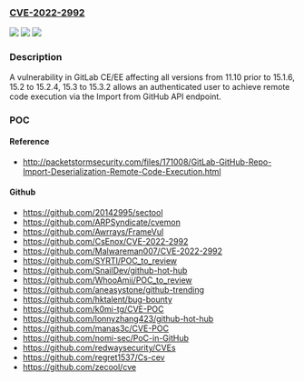 ### [CVE-2022-2992](https://cve.mitre.org/cgi-bin/cvename.cgi?name=CVE-2022-2992)
![](https://img.shields.io/static/v1?label=Product&message=GitLab&color=blue)
![](https://img.shields.io/static/v1?label=Version&message=n%2Fa&color=blue)
![](https://img.shields.io/static/v1?label=Vulnerability&message=Improper%20neutralization%20of%20special%20elements%20used%20in%20a%20command%20('command%20injection')%20in%20GitLab&color=brighgreen)

### Description

A vulnerability in GitLab CE/EE affecting all versions from 11.10 prior to 15.1.6, 15.2 to 15.2.4, 15.3 to 15.3.2 allows an authenticated user to achieve remote code execution via the Import from GitHub API endpoint.

### POC

#### Reference
- http://packetstormsecurity.com/files/171008/GitLab-GitHub-Repo-Import-Deserialization-Remote-Code-Execution.html

#### Github
- https://github.com/20142995/sectool
- https://github.com/ARPSyndicate/cvemon
- https://github.com/Awrrays/FrameVul
- https://github.com/CsEnox/CVE-2022-2992
- https://github.com/Malwareman007/CVE-2022-2992
- https://github.com/SYRTI/POC_to_review
- https://github.com/SnailDev/github-hot-hub
- https://github.com/WhooAmii/POC_to_review
- https://github.com/aneasystone/github-trending
- https://github.com/hktalent/bug-bounty
- https://github.com/k0mi-tg/CVE-POC
- https://github.com/lonnyzhang423/github-hot-hub
- https://github.com/manas3c/CVE-POC
- https://github.com/nomi-sec/PoC-in-GitHub
- https://github.com/redwaysecurity/CVEs
- https://github.com/regret1537/Cs-cev
- https://github.com/zecool/cve

